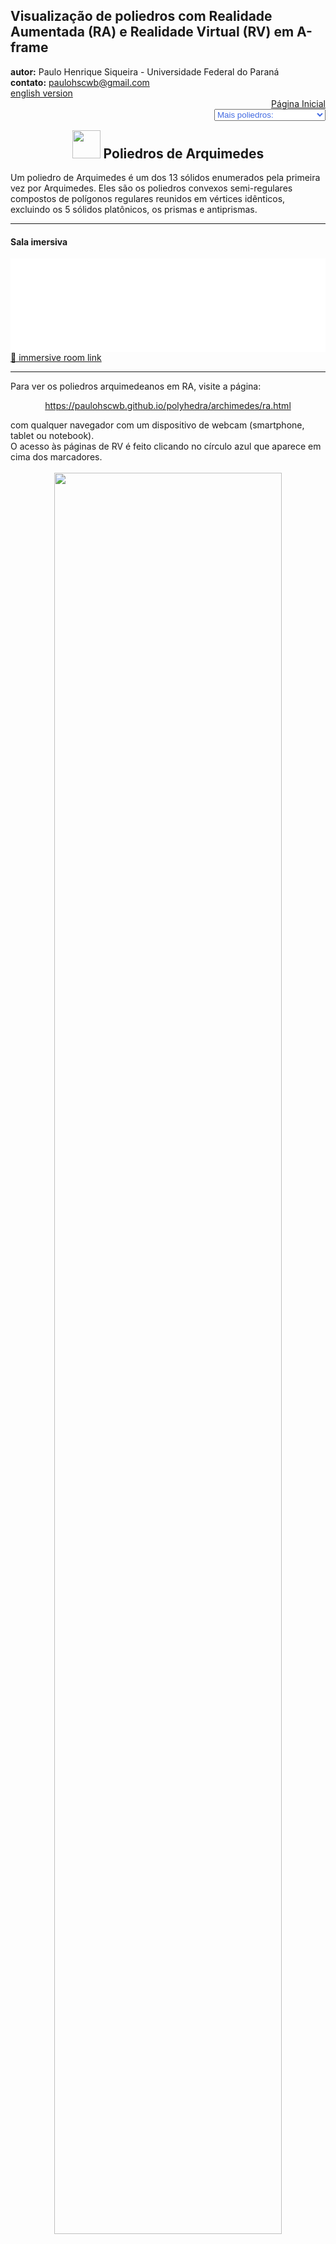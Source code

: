 <link rel="stylesheet" href="../scripts/style.css">
<link rel="icon" type="image/png" href="./../vr/salas/imagens/icone.png">
<h2>Visualização de poliedros com Realidade Aumentada (RA) e Realidade Virtual (RV) em A-frame</h2>
<b>autor:</b> Paulo Henrique Siqueira - Universidade Federal do Paraná
<br><b>contato:</b> <a href="#"> paulohscwb@gmail.com </a>
<br><a href="https://paulohscwb.github.io/polyhedra/archimedes/">english version</a>
<form style="margin: 0 auto; float:right; text-align:right; width:100%; margin-bottom:15px;">
	<a href="../../pt-br/">Página Inicial</a>
	<br><select id="url" onchange="urlHandler(this.value)" style="color:royalblue;">
		<option disabled selected>Mais poliedros:</option>
		<option disabled value="../../archimedes/pt-br/">Arquimedes</option>
		<option value="../../catalan/pt-br/">Catalan</option>
		<option value="../../nonconvex/pt-br/">Não convexos</option>
		<option value="../../platonic/pt-br/">Platão</option>
		<option value="../../polyhedron/pt-br/">Prismas e antiprismas</option>
		<option value="../../quasiregular/pt-br/">Quase regulares</option>
		<option value="../../selfintersect/pt-br/">Auto-interseção</option>
		<option value="../../selfintersectsnub/pt-br/">Auto-interseção snub</option>
		<option value="../../selfintersecttruncated/pt-br/">Auto-interseção truncados</option>
		<option value="../../johnson1/pt-br/">Johnson: 1-32</option>
		<option value="../../johnson2/pt-br/">Johnson: 33-62</option>
		<option value="../../johnson3/pt-br/">Johnson: 63-92</option>
	</select>
</form>
<script>
function urlHandler(value) {                               
    window.location.assign(`${value}`);
}
</script>
 
<p id="p1"></p>
  <h2 align="center"><img src="../ar/18A.png" style="margin-bottom:-10px" width="45"> Poliedros de Arquimedes</h2>
Um poliedro de Arquimedes é um dos 13 sólidos enumerados pela primeira vez por Arquimedes. Eles são os poliedros convexos semi-regulares compostos de polígonos regulares reunidos em vértices idênticos, excluindo os 5 sólidos platônicos, os prismas e antiprismas.
<hr>
<h4>Sala imersiva</h4>
  <div class="embed-container"><iframe width="100%" src="../salaArquimedes.htm" title="Sala Imersiva de Arquimedes" frameborder="0" loading="lazy"></iframe></div>
  <a href="../salaArquimedes.htm" target="_blank">&#x1f517; immersive room link</a>
<hr>Para ver os poliedros arquimedeanos em RA, visite a página:
<p align="center"> <a href="../ra.html" target="_blank"> https://paulohscwb.github.io/polyhedra/archimedes/ra.html</a></p>
com qualquer navegador com um dispositivo de webcam (smartphone, tablet ou notebook).
<br>O acesso às páginas de RV é feito clicando no círculo azul que aparece em cima dos marcadores.
<br><br><center><img style="border-radius:7px;" src="../ar/example.jpg" width="85%"></center>
<iframe width="560" height="315" style="max-width:100%" src="https://www.youtube.com/embed/videoseries?list=PLy0I_lGW8HxX-LnHasjCL1lJnvpiYh7ss" title="YouTube video player" frameborder="0" allow="accelerometer; autoplay; clipboard-write; encrypted-media; gyroscope; picture-in-picture; web-share" allowfullscreen></iframe>
<hr>
<h4>1. Octaedro truncado</h4>
 <a href="../vr/truncated_octahedron.html" target="_blank" title="modelo 3D" class="fotoA"><img src="../ar/hiroA.png" class="foto" alt="Octaedro truncado"></a><img src="../ar/hiro.png" class="qr">
 <br><span class="titulo">U<sub>8</sub></span> O octaedro truncado é construído a partir de um octaedro regular com comprimento de lado <b>3a</b> pela remoção de seis pirâmides retas de bases quadradas, uma de cada ponto. Estas pirâmides têm tanto o comprimento do lado da base como o lado do lado lateral <b>e </b> de <b>a</b>, para formar triângulos equiláteros. O octaedro truncado pode ser dissecado em um octaedro central, circundado por 8 cúpulas triangulares em cada face e 6 pirâmides quadradas acima dos vértices. O octaedro truncado existe na estrutura dos cristais de faujasite.
 <br><br><b>Faces:</b> 14 | <b>Polígonos:</b> 6 quadrados e 8 hexágonos | <b>Arestas:</b> 36 | <b>Vértices:</b> 24 | <b>Esfericidade:</b> 0.905 | <b>Ângulos diédricos:</b> 125.26° (4-6) e 109.47° (6-6). <a href="http://mathworld.wolfram.com/TruncatedOctahedron.html" target="_blank">Mais sobre...</a> 
<hr>
<h4>2. Icosaedro truncado</h4>
 <a href="../vr/truncated_icosahedron.html" target="_blank" title="modelo 3D" class="fotoA"><img src="../ar/kanjiA.png" class="foto" alt="Icosaedro truncado"></a><img src="../ar/kanji.png" class="qr">
 <br><span class="titulo">U<sub>25</sub></span> A geometria do icosaedro truncado está associada a bolas de futebol, tipicamente padronizadas com hexágonos brancos e pentágonos pretos. Este poliedro pode ser construído a partir de um icosaedro com os 12 vértices truncados, de modo que um terço de cada canto é cortado em cada uma das duas extremidades. Criam-se então 12 novas faces pentagonais, transformando-se as 20 faces triangulares originais em hexágonos regulares. Assim, o comprimento das arestas é um terço do das arestas originais.
 <br><br><b>Faces:</b> 32 | <b>Polígonos:</b> 12 pentágonos e 20 hexágonos | <b>Arestas:</b> 90 | <b>Vértices:</b> 60 | <b>Esfericidade:</b> 0.967 | <b>Ângulos diédricos:</b> 138.19° (6-6) e 142.62° (5-6). <a href="http://mathworld.wolfram.com/TruncatedIcosahedron.html" target="_blank">Mais sobre...</a> 
<hr><h4>3. Icosidodecaedro truncado</h4>
 <a href="../vr/truncated_icosidodecahedron.html" target="_blank" title="modelo 3D" class="fotoA"><img src="../ar/19A.png" class="foto" alt="Icosidodecaedro truncado"></a><img src="../ar/19.png" class="qr">
 <br><span class="titulo">U<sub>28</sub></span> O icosidodecaedro truncado também é conhecido como o grande rombicosidodecaedro, e se todos os 13 sólidos arquimedianos fossem construídos com todos os comprimentos de arestas iguais, o icosidodecaedro truncado seria o maior. Tem mais vértices e arestas do que qualquer outro poliedro uniforme não-prismático convexo.
 <br><br><b>Faces:</b> 62 | <b>Polígonos:</b> 30 quadrados, 20 hexágonos e 12 decágonos | <b>Arestas:</b> 180 | <b>Vértices:</b> 120 | <b>Esfericidade:</b> 0.97 | <b>Ângulos diédricos:</b> 142.62° (6-10), 148.28° (4-10) e 159.1° (4-6). <a href="http://mathworld.wolfram.com/GreatRhombicosidodecahedron.html" target="_blank">Mais sobre...</a> 
<hr>
<h4>4. Rombicosidodecaedro</h4>
 <a href="../vr/rhombicosidodecahedron.html" target="_blank" title="modelo 3D" class="fotoA"><img src="../ar/18A.png" class="foto" alt="Rombicosidodecaedro"></a><img src="../ar/18.png" class="qr">
 <br><span class="titulo">U<sub>27</sub></span> O rombicosidodecaedro também é conhecido como o pequeno rombicosidodecaedro ou pequeno dodeicosidodecaedro. Se você expandir um icosaedro movendo as faces para longe da origem na quantidade certa, sem alterar a orientação ou tamanho das faces, e fazer o mesmo com um dodecaedro duplo, e corrigir os espaços com quadrados, você obtém um rombicosidodecaedro. Também pode ser chamado de dodecaedro ou icosaedro expandido a partir de operações de truncamento em poliedros regulares.
<br><br><b>Faces:</b> 62 | <b>Polígonos:</b> 30 quadrados, 20 triângulos e 12 pentágonos | <b>Arestas:</b> 120 | <b>Vértices:</b> 60 | <b>Esfericidade:</b> 0.979 | <b>Ângulos diédricos:</b> 159.09° (3-4) e 148.28° (4-5). <a href="http://mathworld.wolfram.com/SmallRhombicosidodecahedron.html" target="_blank">Mais sobre...</a> 
<hr>
<h4>5. Dodecaedro snub</h4>
 <a href="../vr/snub_dodecahedron.html" target="_blank" title="modelo 3D" class="fotoA"><img src="../ar/17A.png" class="foto" alt="Dodecaedro snub"></a><img src="../ar/17.png" class="qr">
 <br><span class="titulo">U<sub>29</sub></span> O dodecaedro snub tem a mais alta esfericidade de todos os sólidos de Arquimedes. Tem duas formas distintas, que são imagens espelhadas umas da outra. A união de ambas as formas é um composto de dois dodecaedros snub. O dodecaedro snub pode ser gerado tomando-se as doze faces pentagonais do dodecaedro e deslocando-as para fora, para não se interceptarem. A uma distância adequada, esta tranformação pode criar o rombicosidodecaedro preenchendo as faces quadradas entre as arestas divididas e as faces triangulares entre os vértices divididos.
 <br><br><b>Faces:</b> 92 | <b>Polígonos:</b> 80 triângulos e 12 pentágonos | <b>Arestas:</b> 150 | <b>Vértices:</b> 60 | <b>Esfericidade:</b> 0.982 | <b>Ângulos diédricos:</b> 164.18° (3-3) e 152.93° (3-5). <a href="http://mathworld.wolfram.com/SnubDodecahedron.html" target="_blank">Mais sobre...</a>  
<hr>
<h4>6. Dodecaedro truncado</h4>
 <a href="../vr/truncated_dodecahedron.html" target="_blank" title="modelo 3D" class="fotoA"><img src="../ar/16A.png" class="foto" alt="Dodecaedro truncado"></a><img src="../ar/16.png" class="qr">
 <br><span class="titulo">U<sub>26</sub></span> O dodecaedro truncado é usado na tesselação de preenchimento de espaço hiperbólico celular-transitivo, o favo de mel icosaédrico bitruncado. Esse poliedro pode ser formado a partir de um dodecaedro, truncando os cantos para que as faces dos pentágonos se tornem decágonos e os cantos se tornem triângulos. Faz parte de um processo de truncamento entre um dodecaedro e um icosaedro.
 <br><br><b>Faces:</b> 32 | <b>Polígonos:</b> 20 triângulos e 12 decágonos | <b>Arestas:</b> 150 | <b>Vértices:</b> 60 | <b>Esfericidade:</b> 0.926 | <b>Ângulos diédricos:</b> 116.57° (10-10) e 142.62° (3-10). <a href="http://mathworld.wolfram.com/TruncatedDodecahedron.html" target="_blank">Mais sobre...</a> 
<hr>
<h4>7. Icosidodecaedro</h4>
 <a href="../vr/icosidodecahedron.html" target="_blank" title="modelo 3D" class="fotoA"><img src="../ar/20A.png" class="foto" alt="Icosidodecaedro"></a><img src="../ar/20.png" class="qr">
 <br><span class="titulo">U<sub>24</sub></span> O icosidodecaedro contém 12 pentágonos do dodecaedro e 20 triângulos do icosaedro. O cubo truncado pode ser transformado em um icosidodecaedro, dividindo-se os octógonos em dois pentágonos e dois triângulos. O icosidodecaedro possui seis decágonos centrais.
 <br><br><b>Faces:</b> 32 | <b>Polígonos:</b> 20 triângulos e 12 pentágonos | <b>Arestas:</b> 60 | <b>Vértices:</b> 30 | <b>Esfericidade:</b> 0.951 | <b>Ângulo diédrico:</b> 142.62° (5-3). <a href="http://mathworld.wolfram.com/Icosidodecahedron.html" target="_blank">Mais sobre...</a> 
<hr>
<h4>8. Cubo snub</h4>
 <a href="../vr/snubcube.html" target="_blank" title="modelo 3D" class="fotoA"><img src="../ar/15A.png" class="foto" alt="Cubo snub"></a><img src="../ar/15.png" class="qr">
 <br><span class="titulo">U<sub>12</sub></span> O cubo snub também é conhecido como cuboctaedro snub e tem duas formas distintas, que são imagens espelhadas uma da outra. O cubo snub pode ser gerado tomando-se as seis faces do cubo, puxando-as para fora de modo que elas não se interceptem, dando a cada uma delas uma pequena rotação em seus centros (todas no mesmo sentido: horário ou anti-horário) até que os espaços possam ser preenchidos com triângulos equiláteros.
<br><br><b>Faces:</b> 38 | <b>Polígonos:</b> 32 triângulos e 6 quadrados | <b>Arestas:</b> 60 | <b>Vértices:</b> 24 | <b>Esfericidade:</b> 0.965 | <b>Ângulos diédricos:</b> 153.23° (3-3) e 142.98° (3-4). <a href="http://mathworld.wolfram.com/SnubCube.html" target="_blank">Mais sobre...</a>
<hr>
<h4>9. Cuboctaedro truncado</h4>
 <a href="../vr/truncated_cuboctahedron.html" target="_blank" title="modelo 3D" class="fotoA"><img src="../ar/14A.png" class="foto" alt="Cuboctaedro truncado"></a><img src="../ar/14.png" class="qr">
 <br><span class="titulo">U<sub>11</sub></span> O cuboctaedro truncado também é conhecido como grande rombicuboctaedro. O cuboctaedro truncado é o casco convexo de um rombicuboctaedro com cubos acima de seus 12 quadrados em eixos de simetria dupla. O resto de seu espaço pode ser dissecado em seis cúpulas quadradas abaixo dos octógonos e oito cúpulas triangulares abaixo dos hexágonos.
 <br><br><b>Faces:</b> 26 | <b>Polígonos:</b> 12 quadrados, 8 hexágonos e 6 octógonos | <b>Arestas:</b> 72 | <b>Vértices:</b> 48 | <b>Esfericidade:</b> 0.943 | <b>Ângulos diédricos:</b> 144.74° (4-6), 135° (4-8) e 125.26° (6-8). <a href="http://mathworld.wolfram.com/GreatRhombicuboctahedron.html" target="_blank">Mais sobre...</a>
<hr>
<h4>10. Rombicuboctaedro</h4>
 <a href="../vr/rhombicuboctahedron.html" target="_blank" title="modelo 3D" class="fotoA"><img src="../ar/13A.png" class="foto" alt="Rombicuboctaedro"></a><img src="../ar/13.png" class="qr">
 <br><span class="titulo">U<sub>10</sub></span> O rombicuboctaedro é também conhecido como pequeno rombicuboctaedro. Este sólido também pode ser chamado de cubo ou octaedro expandido  e pode ser dissecado em duas cúpulas quadradas e um prisma octogonal central. Existem três pares de planos paralelos que interceptam o rombicuboctaedro em um octógono regular.
<br><br><b>Faces:</b> 26 | <b>Polígonos:</b> 18 quadrados e 8 triângulos | <b>Arestas:</b> 48 | <b>Vértices:</b> 24 | <b>Esfericidade:</b> 0.954 | <b>Ângulos diédricos:</b> 144.74° (4-3) e 135° (4-4). <a href="http://mathworld.wolfram.com/SmallRhombicuboctahedron.html" target="_blank">Mais sobre...</a>
<hr>
<h4>11. Cubo truncado</h4>
 <a href="../vr/truncated_cube.html" target="_blank" title="modelo 3D" class="fotoA"><img src="../ar/12A.png" class="foto" alt="Cubo truncado"></a><img src="../ar/12.png" class="qr">
 <br><span class="titulo">U<sub>9</sub></span> O cubo truncado pertence a uma família de poliedros uniformes relacionados ao cubo e octaedro regular. Esse sólido pode ser dissecado em um cubo central, com seis cúpulas quadradas ao redor de cada uma das faces do cubo e oito tetraédricas regulares nos cantos. Essa dissecação também pode ser vista dentro do favo de mel cúbico, com células cubo, tetraedro e rombicuboctaedro.
<br><br><b>Faces:</b> 14 | <b>Polígonos:</b> 8 triângulos e 6 octógonos | <b>Arestas:</b> 36 | <b>Vértices:</b> 24 | <b>Esfericidade:</b> 0.849 | <b>Ângulos diédricos:</b> 125.26° (8-3) e 90° (8-8). <a href="http://mathworld.wolfram.com/TruncatedCube.html" target="_blank">Mais sobre...</a> 
<hr>
<h4>12. Cuboctaedro</h4>
 <a href="../vr/cuboctahedron.html" target="_blank" title="modelo 3D" class="fotoA"><img src="../ar/11A.png" class="foto" alt="Cuboctaedro"></a><img src="../ar/11.png" class="qr">
 <br><span class="titulo">U<sub>7</sub></span> O cuboctaedro é o único poliedro convexo no qual o maior raio (do centro ao vértice) tem o mesmo comprimento que sua aresta. Um hexágono pode ser obtido tomando-se uma seção transversal equatorial de um cuboctaedro. Este sólido pode ser dissecado em duas cúpulas triangulares por um hexágono passando pelo centro do cuboctaedro.
<br><br><b>Faces:</b> 14 | <b>Polígonos:</b> 8 triângulos e 6 quadrados | <b>Arestas:</b> 24 | <b>Vértices:</b> 12 | <b>Esfericidade:</b> 0.905 | <b>Ângulo diédrico:</b> 125.26° (4-3). <a href="http://mathworld.wolfram.com/Cuboctahedron.html" target="_blank">Mais sobre...</a>
<hr>
<h4>13. Tetraedro truncado</h4>
 <a href="../vr/truncated_tetrahedron.html" target="_blank" title="modelo 3D" class="fotoA"><img src="../ar/10A.png" class="foto" alt="Tetraedro truncado"></a><img src="../ar/10.png" class="qr">
 <br><span class="titulo">U<sub>2</sub></span> O tetraedro truncado pode ser construído truncando todos os 4 vértices de um tetraedro regular com um terço do comprimento original da aresta. Um truncamento mais profundo, removendo um tetraedro de metade do comprimento original da aresta de cada vértice, é chamado de retificação. A retificação de um tetraedro produz um octaedro.
<br><br><b>Faces:</b> 8 | <b>Polígonos:</b> 4 triângulos e 4 hexágonos | <b>Arestas:</b> 18 | <b>Vértices:</b> 12 | <b>Esfericidade:</b> 0.775 | <b>Ângulos diédricos:</b> 109.47° (6-3) e 70.53° (6-6). <a href="http://mathworld.wolfram.com/TruncatedTetrahedron.html" target="_blank">Mais sobre...</a> 
<p class="topop"><a href="#p1" class="topo">voltar ao topo</a></p>

 
<br><a rel="license" href="http://creativecommons.org/licenses/by-nc-nd/4.0/"><img alt="Licença Creative Commons" style="border-width:0" src="https://i.creativecommons.org/l/by-nc-nd/4.0/88x31.png" loading="lazy"/></a><br /><span xmlns:dct="http://purl.org/dc/terms/" property="dct:title">Polyhedra: Archimedes</span> de <a xmlns:cc="http://creativecommons.org/ns#" href="https://paulohscwb.github.io/polyhedra/archimedes/" property="cc:attributionName" rel="cc:attributionURL">Paulo Henrique Siqueira</a> está licenciado com uma Licença <a rel="license" href="http://creativecommons.org/licenses/by-nc-nd/4.0/">Creative Commons Atribuição-NãoComercial-SemDerivações 4.0 Internacional</a>.

<h4>Como citar este trabalho:</h4> 
<p>Siqueira, P.H., "Polyhedra: Archimedes". Disponível em: <https://paulohscwb.github.io/polyhedra/archimedes/>, Setembro de 2019.</p>

<br><b>Referências:</b>
<br>Weisstein, Eric W. "Archimedean Solid" From MathWorld-A Wolfram Web Resource. <a href="http://mathworld.wolfram.com/ArchimedeanSolid.html" target="_blank">http://mathworld.wolfram.com/ArchimedeanSolid.html</a>
<br>Weisstein, Eric W. "Platonic Solid" From MathWorld-A Wolfram Web Resource. <a href="http://mathworld.wolfram.com/PlatonicSolid.html" target="_blank">http://mathworld.wolfram.com/PlatonicSolid.html</a>
<br>Weisstein, Eric W. "Archimedean Dual" From MathWorld-A Wolfram Web Resource. <a href="https://mathworld.wolfram.com/ArchimedeanDual.html" target="_blank">https://mathworld.wolfram.com/ArchimedeanDual.html</a>
<br>Weisstein, Eric W. "Uniform Polyhedron." From MathWorld--A Wolfram Web Resource. <a href="https://mathworld.wolfram.com/UniformPolyhedron.html" target="_blank">https://mathworld.wolfram.com/UniformPolyhedron.html</a>
<br>Wikipedia <a href="https://en.wikipedia.org/wiki/Archimedean_solid" target="_blank">https://en.wikipedia.org/wiki/Archimedean_solid</a>
<br>Wikipedia <a href="https://en.wikipedia.org/wiki/en.wikipedia.org/wiki/Platonic_solid" target="_blank">https://en.wikipedia.org/wiki/Platonic_solid</a>
<br>McCooey, David I. "Visual Polyhedra". <a href="http://dmccooey.com/polyhedra/" target="_blank">http://dmccooey.com/polyhedra/</a>
